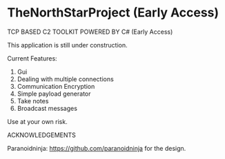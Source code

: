 # TheNorthStarProject (Early Access)

TCP BASED C2 TOOLKIT POWERED BY C# (Early Access)

This application is still under construction.

Current Features:
1. Gui
1. Dealing with multiple connections
1. Communication Encryption
1. Simple payload generator
1. Take notes
1. Broadcast messages


Use at your own risk.



ACKNOWLEDGEMENTS

Paranoidninja: https://github.com/paranoidninja for the design.

